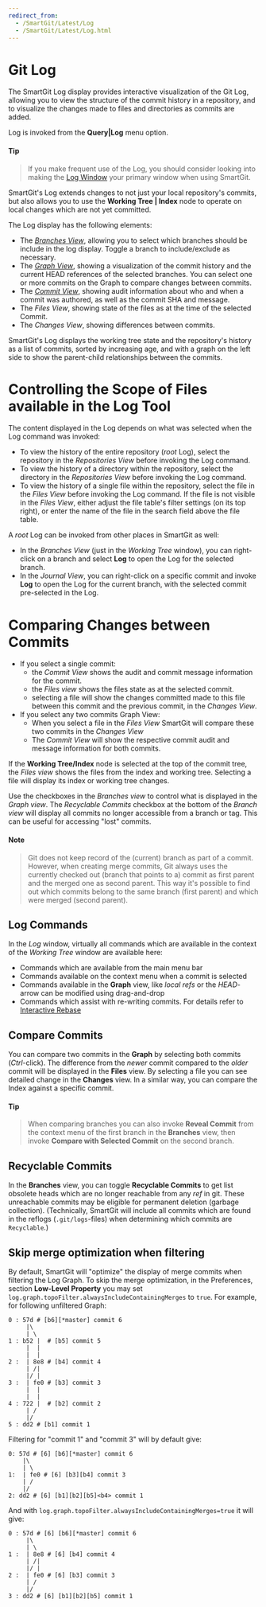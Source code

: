 ```yaml
---
redirect_from:
  - /SmartGit/Latest/Log
  - /SmartGit/Latest/Log.html
---
```


# Git Log

The SmartGit Log display provides interactive visualization of the Git Log, allowing you to view the structure of the commit history in a repository, and to visualize the changes made to files and directories as commits are added.

Log is invoked from the **Query\|Log** menu option.

#### Tip

> If you make frequent use of the Log, you should consider looking into making the [Log Window](Log-Window.md) your primary window when using SmartGit.

SmartGit's Log extends changes to not just your local repository's commits, but also allows you to use the **Working Tree \| Index** node to operate on local changes which are not yet committed.

The Log display has the following elements:

- The [*Branches View*](Branches-View.md), allowing you to select which branches should be include in the log display. Toggle a branch to include/exclude as necessary.
- The [*Graph View*](Graph-View.md), showing a visualization of the commit history and the current HEAD references of the selected branches. You can select one or more commits on the Graph to compare changes between commits.
- The [*Commit View*](Commit-View.md), showing audit information about who and when a commit was authored, as well as the commit SHA and message.
- The *Files View*, showing state of the files as at the time of the selected Commit.
- The *Changes View*, showing differences between commits.

SmartGit's Log displays the working tree state and the repository's history as a list of commits, sorted by increasing age, and with a graph on the left side to show the parent-child relationships between the commits.

# Controlling the Scope of Files available in the Log Tool

The content displayed in the Log depends on what was selected when the Log command was invoked:

- To view the history of the entire repository (*root* Log), select the repository in the *Repositories View* before invoking the Log command.
- To view the history of a directory within the repository, select the directory in the *Repositories View* before invoking the Log command.
- To view the history of a single file within the repository, select the file in the *Files View* before invoking the Log command. If the file is not visible in the *Files View*, either adjust the file table's filter settings (on its top right), or enter the name of the file in the search field above the file table.

A *root* Log can be invoked from other places in SmartGit as well:

- In the *Branches View* (just in the *Working Tree* window), you can right-click on a branch and select **Log** to open the Log for the selected branch.
- In the *Journal View*, you can right-click on a specific commit and invoke **Log** to open the Log for the current branch, with the selected commit pre-selected in the Log.

# Comparing Changes between Commits

- If you select a single commit:
    - the *Commit View* shows the audit and commit message information for the commit.
    - the *Files view* shows the files state as at the selected commit.
    - selecting a file will show the changes committed made to this file between this commit and the previous commit, in the *Changes View*.
- If you select any two commits Graph View:
    - When you select a file in the *Files View* SmartGit will compare these two commits in the *Changes View*
    - The *Commit View* will show the respective commit audit and message information for both commits.

If the **Working Tree/Index** node is selected at the top of the commit tree, the *Files view* shows the files from the index and working tree. Selecting a file will display its index or working tree changes.

Use the checkboxes in the *Branches view* to control what is displayed in the *Graph view*. The *Recyclable Commits* checkbox at the bottom of the *Branch view* will display all commits no longer accessible from a branch or tag. This can be useful for accessing "lost" commits.

#### Note

> Git does not keep record of the (current) branch as part of a commit.
> However, when creating merge commits, Git always uses the currently checked out (branch that points to a) commit as first parent and the merged one as
> second parent.
> This way it's possible to find out which commits belong to the same branch (first parent) and which were merged (second parent).

## Log Commands

In the *Log* window, virtually all commands which are available in the context of the *Working Tree* window are available here:

- Commands which are available from the main menu bar
- Commands available on the context menu when a commit is selected
- Commands available in the **Graph** view, like *local refs* or the *HEAD*-arrow can be modified using drag-and-drop
- Commands which assist with re-writing commits. For details refer to [Interactive Rebase](Branch/Rebase-Interactive.md)

## Compare Commits

You can compare two commits in the **Graph** by selecting both commits (*Ctrl*-click). The difference from the *newer* commit compared to the *older* commit will be displayed in the **Files** view. By selecting a file you can see detailed change in the **Changes** view. In a similar way, you can compare the Index against a specific commit.

#### Tip

> When comparing branches you can also invoke **Reveal Commit** from the
> context menu of the first branch in the **Branches** view, then invoke
> **Compare with Selected Commit** on the second branch.

## Recyclable Commits

In the **Branches** view, you can toggle **Recyclable Commits** to get list obsolete heads which are no longer reachable from any *ref* in git. These unreachable commits may be eligible for permanent deletion (garbage collection).
(Technically, SmartGit will include all commits which are found in the reflogs (`.git/logs`-files) when determining which commits are `Recyclable`.)

## Skip merge optimization when filtering

By default, SmartGit will "optimize" the display of merge commits when filtering the Log Graph. To skip the merge optimization, in the Preferences, section **Low-Level Property** you may set `log.graph.topoFilter.alwaysIncludeContainingMerges` to `true`. For example, for following unfiltered Graph:

```                                                                                  
0 : 57d # [b6][*master] commit 6
     |\                                                                                 
     | \                                                                                
1 : b52 |  # [b5] commit 5
     |  |                                                                               
     |  |                                                                               
2 :  | 8e8 # [b4] commit 4
     | /|                                                                               
     |/ |                                                                               
3 :  | fe0 # [b3] commit 3
     |  |                                                                               
     |  |                                                                               
4 : 722 |  # [b2] commit 2         
     | /                                                                                
     |/                                                                                 
5 : dd2 # [b1] commit 1          
```

Filtering for "commit 1" and "commit 3" will by default give:

```
0: 57d # [6] [b6][*master] commit 6
    |\                                     
    | \                                    
1:  | fe0 # [6] [b3][b4] commit 3
    | /                                    
    |/                                     
2: dd2 # [6] [b1][b2][b5]<b4> commit 1
```

And with `log.graph.topoFilter.alwaysIncludeContainingMerges=true` it will give:

```
0 : 57d # [6] [b6][*master] commit 6
     |\                                                                       
     | \                                                                      
1 :  | 8e8 # [6] [b4] commit 4
     | /|                                                                     
     |/ |                                                                     
2 :  | fe0 # [6] [b3] commit 3
     | /                                                                      
     |/                                                                       
3 : dd2 # [6] [b1][b2][b5] commit 1
```
